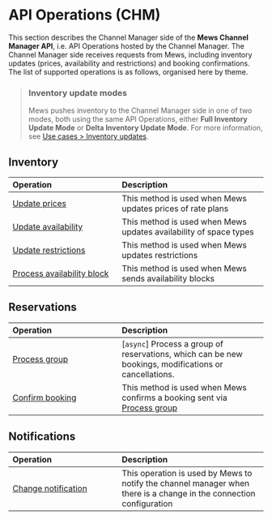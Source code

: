 # API Operations (CHM)

This section describes the Channel Manager side of the __Mews Channel Manager API__, i.e. API Operations hosted by the Channel Manager. The Channel Manager side receives requests from Mews, including inventory updates \(prices, availability and restrictions\) and booking confirmations. The list of supported operations is as follows, organised here by theme.
 
> ### Inventory update modes
> Mews pushes inventory to the Channel Manager side in one of two modes, both using the same API Operations, either **Full Inventory Update Mode** or **Delta Inventory Update Mode**.
> For more information, see [Use cases > Inventory updates](../use-cases/inventory-updates.md).

## Inventory

| <div style="width:200px">Operation</div> | Description |
| :-- | :-- |
| [Update prices](inventory.md#update-prices) | This method is used when Mews updates prices of rate plans |
| [Update availability](inventory.md#update-availability) | This method is used when Mews updates availability of space types |
| [Update restrictions](inventory.md#update-restrictions) | This method is used when Mews updates restrictions |
| [Process availability block](availabilityBlock.md) | This method is used when Mews sends availability blocks |

## Reservations

| <div style="width:200px">Operation</div> | Description |
| :-- | :-- |
| [Process group](reservations.md#process-group) | \[`async`\] Process a group of reservations, which can be new bookings, modifications or cancellations. |
| [Confirm booking](reservations.md#confirm-booking) | This method is used when Mews confirms a booking sent via [Process group](../mews-operations/reservations.md#process-group) |

## Notifications

| <div style="width:200px">Operation</div> | Description |
| :-- | :-- |
| [Change notification](notifications.md#change-notification) | This operation is used by Mews to notify the channel manager when there is a change in the connection configuration |
